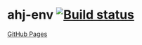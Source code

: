 # ahj-env [![Build status](https://ci.appveyor.com/api/projects/status/t5yboni4p7un6e3s?svg=true)](https://ci.appveyor.com/project/Di-sole/ahj-env)
[GitHub Pages](https://https://di-sole.github.io/ahj-env/)
